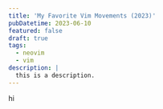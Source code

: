 ```yaml
---
title: 'My Favorite Vim Movements (2023)'
pubDatetime: 2023-06-10
featured: false
draft: true
tags:
  - neovim
  - vim
description: |
  this is a description.
---
```


hi
